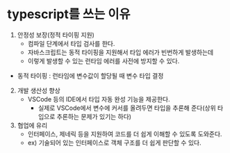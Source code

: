 # typescript를 쓰는 이유
1. 안정성 보장(정적 타이핑 지원)
   - 컴파일 단계에서 타입 검사를 한다.
   - 자바스크립트는 동적 타이핑을 지원해서 타입 에러가 빈번하게 발생하는데
   - 이렇게 발생할 수 있는 런타임 에러를 사전에 방지할 수 있다.
  
* 동적 타이핑 : 런타임에 변수값이 할당될 때 변수 타입 결정

2. 개발 생산성 향상
   - VSCode 등의 IDE에서 타입 자동 완성 기능을 제공한다.
     - 실제로 VSCode에서 변수에 커서를 올려두면 타입을 추론해 준다(상위 타입으로 추론하는 문제가 있기는 하다)
3. 협업에 유리
   - 인터페이스, 제네릭 등을 지원하여 코드를 더 쉽게 이해할 수 있도록 도와준다.
   - ex) 기술되어 있는 인터페이스로 객체 구조를 더 쉽게 판단할 수 있다.
